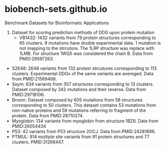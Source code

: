 # biobench-sets.github.io
Benchmark Datasets for Bioinformatic Applications

1. Dataset for scoring prediction methods of DDG upon protein mutation
   - VB1432:   1432 variants from 79 protein structures corresponding to 65 clusters.
               9 mutations have double experimental data. 1 mutation is not mapping
               to the strcuture. The 1LRP structure was replace with 1LMB. For structure 1WQ5
               was considered the chain B. Data from PMID:29597263.
  - S2648:     2648 variants from 132 protein strcutures corresponding to 113 clusters.
               Experimental DDGs of the same variants are avereged. Data from PMID:21569468.
  - Ssym:      634 variants from 357 structures corresponding to 13 clusters.
               Dataset composed by 342 mutations and their reverse. Data from PMID:29718106.
  - Broom:     Dataset composed by 605 mutations from 58 structures corresponding to 50 clusters.
               This dataset contains 53 mutations from non-native proteins and 59 mutations
               referring to fragment of the protein. Data from PMID:28710274.
  - Myoglobin: 134 variants from myoglobin from structure 1BZ6. Data from PMID:26054434
  - P53:       42 variants from P53 structure 2OCJ. Data from PMID:24281696.
  - PTMUL:     914 multiple site variants from 91 protein structures and 77 clusters.
               PMID:31266447.
